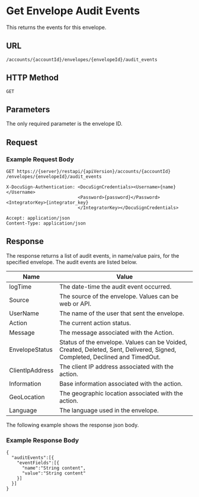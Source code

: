 # Get Envelope Audit Events

This returns the events for this envelope.

## URL

    /accounts/{accountId}/envelopes/{envelopeId}/audit_events

## HTTP Method

    GET

## Parameters

The only required parameter is the envelope ID.

## Request

### Example Request Body

    GET https://{server}/restapi/{apiVersion}/accounts/{accountId}
    /envelopes/{envelopeId}/audit_events
    
    X-DocuSign-Authentication: <DocuSignCredentials><Username>{name}</Username>
                               <Password>{password}</Password><IntegratorKey>{integrator_key}
                               </IntegratorKey></DocuSignCredentials>
    
    Accept: application/json
    Content-Type: application/json

## Response

The response returns a list of audit events, in name/value pairs,
for the specified envelope. The audit events are listed below.

|Name|Value|
|----|-----|
|logTime|The date-time the audit event occurred.|
|Source|The source of the envelope. Values can be web or API.|
|UserName|The name of the user that sent the envelope.|
|Action|The current action status.|
|Message|The message associated with the Action.|
|EnvelopeStatus|Status of the envelope. Values can be Voided, Created, Deleted, Sent, Delivered, Signed, Completed, Declined and TimedOut.|
|ClientIpAddress|The client IP address associated with the action.|
|Information|Base information associated with the action.|
|GeoLocation|The geographic location associated with the action.|
|Language|The language used in the envelope.|

The following example shows the response json body.

### Example Response Body

    {
      "auditEvents":[{
        "eventFields":[{
          "name":"String content",
          "value":"String content"
        }]
      }]
    }
